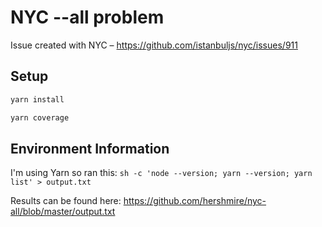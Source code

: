 # NYC --all problem

Issue created with NYC – https://github.com/istanbuljs/nyc/issues/911

## Setup

```sh
yarn install

yarn coverage
```

## Environment Information

I'm using Yarn so ran this:
`sh -c 'node --version; yarn --version; yarn list' > output.txt`

Results can be found here: https://github.com/hershmire/nyc-all/blob/master/output.txt

